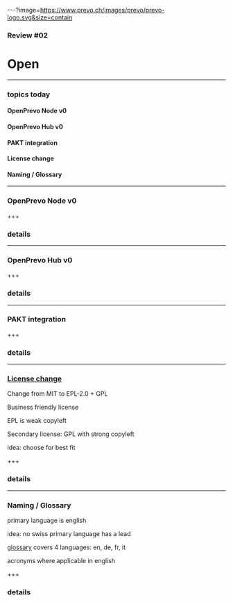 ---?image=https://www.prevo.ch/images/prevo/prevo-logo.svg&size=contain

### Review #02
# Open

---

### topics today

#### OpenPrevo Node v0
#### OpenPrevo Hub v0
#### PAKT integration
#### License change
#### Naming / Glossary

---

### OpenPrevo Node v0

+++

### details

---

### OpenPrevo Hub v0

+++

### details

---

### PAKT integration

+++

### details

---

### [License change](https://github.com/open-prevo/openprevo/issues/5)

Change from MIT to EPL-2.0 + GPL

Business friendly license

EPL is weak copyleft

Secondary license: GPL with strong copyleft

idea: choose for best fit

+++

### details

---

### Naming / Glossary

primary language is english

idea: no swiss primary language has a lead

[glossary](https://open-prevo.github.io/openprevo/#section-glossary) covers 4 languages: en, de, fr, it

acronyms where applicable in english

+++

### details